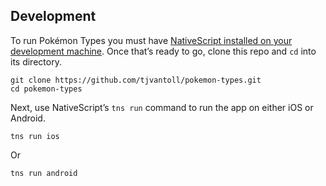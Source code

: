 

## Development

To run Pokémon Types you must have [NativeScript installed on your development machine](https://docs.nativescript.org/start/quick-setup). Once that’s ready to go, clone this repo and `cd` into its directory.

```
git clone https://github.com/tjvantoll/pokemon-types.git
cd pokemon-types
```

Next, use NativeScript’s `tns run` command to run the app on either iOS or Android.

```
tns run ios
```

Or

```
tns run android
```
